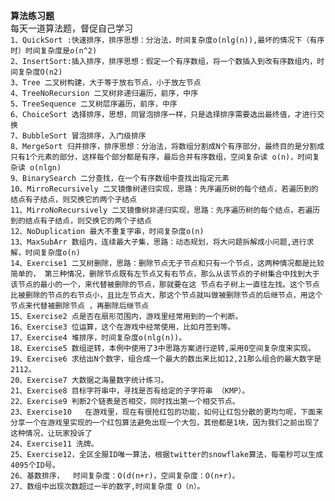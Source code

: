 **算法练习题**
<br>
每天一道算法题，督促自己学习
 <br>
`1、QuickSort :快速排序，排序思想：分治法，时间复杂度o(nlg(n)),最坏的情况下（有序时）时间复杂度是o(n^2)`
<br>
`2、InsertSort:插入排序，排序思想：假定一个有序数组，将一个数插入到改有序数组内，时间复杂度O(n2)`
<br>
`3、Tree 二叉树构建，大于等于放右节点，小于放左节点`
<br>
`4、TreeNoRecursion 二叉树非递归遍历，前序，中序`
<br>
`5、TreeSequence 二叉树层序遍历，前序，中序`
<br>
`6、ChoiceSort 选择排序，思想，同冒泡排序一样，只是选择排序需要选出最终值，才进行交换`
<br>
`7、BubbleSort 冒泡排序，入门级排序`
<br>
`8、MergeSort 归并排序，排序思想：分治法，将数组分割成N个有序部分，最终目的是分割成只有1个元素的部分，这样每个部分都是有序，最后合并有序数组，空间复杂读 o(n)，时间复杂读 o(nlgn)`
<br>
`9、BinarySearch 二分查找，在一个有序数组中查找出指定元素`
<br>
`10、MirroRecursively 二叉镜像树递归实现，思路：先序遍历树的每个结点，若遍历到的结点有子结点，则交换它的两个子结点`
<br>
`11、MirroNoRecursively 二叉镜像树非递归实现，思路：先序遍历树的每个结点，若遍历到的结点有子结点，则交换它的两个子结点`
<br>
`12、NoDuplication 最大不重复字串，时间复杂度o(n)`
<br>
`13、MaxSubArr 数组内，连续最大子集，思路：动态规划，将大问题拆解成小问题,进行求解，时间复杂度o(n)`
<br>
`14、Exercise1 二叉树删除，思路：删除节点无子节点和只有一个节点，这两种情况都是比较简单的，
第三种情况，删除节点既有左节点又有右节点，那么从该节点的子树集合中找到大于该节点的最小的一个，来代替被删除的节点，那就要在这
节点右子树上一直往左找。这个节点比被删除的节点的右节点小，且比左节点大，那这个节点就叫做被删除节点的后继节点，用这个节点来代替被删除节点
，再删除后继节点`
<br>
`15、Exercise2 点是否在扇形范围内，游戏里经常用到的一个判断。`
<br>
`16、Exercise3 位运算，这个在游戏中经常使用，比如月签到等。`
<br>
`17、Exercise4 堆排序，时间复杂度o(nlg(n))。`
<br>
`18、Exercise5 数组逆转，本例中使用了3中思路方案进行逆转,采用0空间复杂度来实现。`
<br>
`19、Exercise6 求给出N个数字，组合成一个最大的数出来比如12,21那么组合的最大数字是2112。`
<br>
`20、Exercise7 大数据之海量数字统计练习。`
<br>
`21、Exercise8 目标字符串中，寻找是否有给定的子字符串 （KMP）。`
<br>
`22、Exercise9 判断2个链表是否相交，同时找出第一个相交节点。`
<br>
`23、Exercise10   在游戏里，现在有很抢红包的功能，如何让红包分散的更均匀呢，下面来分享一个在游戏里实现的一个红包算法避免出现一个大包，其他都是1块，因为我们之前出现了这种情况，让玩家投诉了`
<br>
`24、Exercise11 洗牌。`
<br>
`25、Exercise12，全区全服ID唯一算法，根据twitter的snowflake算法，每毫秒可以生成4095个ID号。`
<br>
`26、基数排序，  时间复杂度：O(d(n+r)，空间复杂度：O(n+r)。`
<br>
`27、数组中出现次数超过一半的数字,时间复杂度 O（n）。`